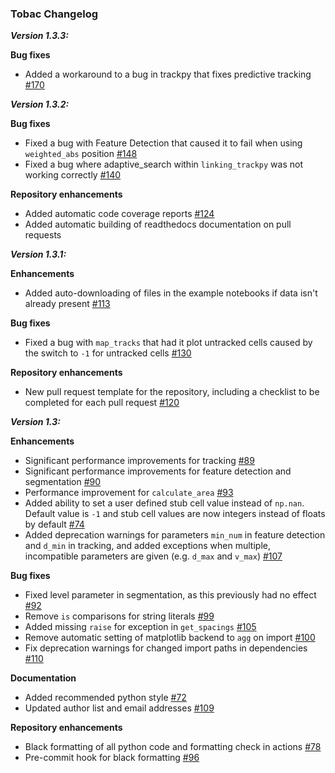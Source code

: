 ### Tobac Changelog

_**Version 1.3.3:**_

**Bug fixes**

- Added a workaround to a bug in trackpy that fixes predictive tracking [#170](https://github.com/tobac-project/tobac/pull/170)

_**Version 1.3.2:**_

**Bug fixes**

- Fixed a bug with Feature Detection that caused it to fail when using `weighted_abs` position [#148](https://github.com/tobac-project/tobac/pull/148)
- Fixed a bug where adaptive_search within `linking_trackpy` was not working correctly [#140](https://github.com/tobac-project/tobac/pull/140)

**Repository enhancements**

- Added automatic code coverage reports [#124](https://github.com/tobac-project/tobac/pull/124)
- Added automatic building of readthedocs documentation on pull requests


_**Version 1.3.1:**_

**Enhancements**

- Added auto-downloading of files in the example notebooks if data isn't already present [#113](https://github.com/tobac-project/tobac/pull/113)

**Bug fixes**

- Fixed a bug with `map_tracks` that had it plot untracked cells caused by the switch to `-1` for untracked cells [#130](https://github.com/tobac-project/tobac/pull/130)

**Repository enhancements**

- New pull request template for the repository, including a checklist to be completed for each pull request [#120](https://github.com/tobac-project/tobac/pull/120)

_**Version 1.3:**_

**Enhancements**

- Significant performance improvements for tracking [#89](https://github.com/climate-processes/tobac/pull/89)
- Significant performance improvements for feature detection and segmentation [#90](https://github.com/climate-processes/tobac/pull/90)
- Performance improvement for `calculate_area` [#93](https://github.com/climate-processes/tobac/issues/93)
- Added ability to set a user defined stub cell value instead of `np.nan`. Default value is `-1` and stub cell values are now integers instead of floats by default [#74](https://github.com/climate-processes/tobac/issues/93)
- Added deprecation warnings for parameters `min_num` in feature detection and `d_min` in tracking, and added exceptions when multiple, incompatible parameters are given (e.g. `d_max` and `v_max`) [#107](https://github.com/climate-processes/tobac/pull/107)

**Bug fixes**

- Fixed level parameter in segmentation, as this previously had no effect [#92](https://github.com/climate-processes/tobac/pull/92)
- Remove `is` comparisons for string literals [#99](https://github.com/climate-processes/tobac/pull/99)
- Added missing `raise` for exception in `get_spacings` [#105](https://github.com/climate-processes/tobac/pull/105)
- Remove automatic setting of matplotlib backend to `agg` on import [#100](https://github.com/climate-processes/tobac/pull/100)
- Fix deprecation warnings for changed import paths in dependencies [#110](https://github.com/climate-processes/tobac/pull/110)

**Documentation**

- Added recommended python style [#72](https://github.com/climate-processes/tobac/issues/72)
- Updated author list and email addresses [#109](https://github.com/climate-processes/tobac/pull/109)

**Repository enhancements**

- Black formatting of all python code and formatting check in actions [#78](https://github.com/climate-processes/tobac/pull/78)
- Pre-commit hook for black formatting [#96](https://github.com/climate-processes/tobac/pull/96)
